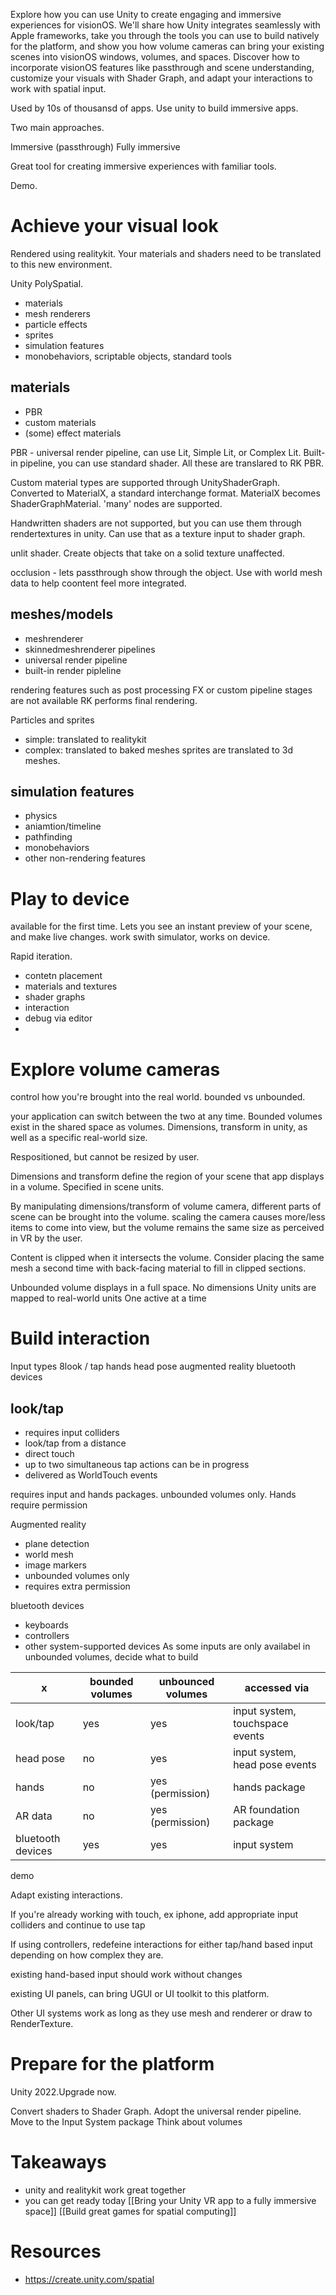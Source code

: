 Explore how you can use Unity to create engaging and immersive experiences for visionOS. We'll share how Unity integrates seamlessly with Apple frameworks, take you through the tools you can use to build natively for the platform, and show you how volume cameras can bring your existing scenes into visionOS windows, volumes, and spaces. Discover how to incorporate visionOS features like passthrough and scene understanding, customize your visuals with Shader Graph, and adapt your interactions to work with spatial input.

Used by 10s of thousansd of apps.  Use unity to build immersive apps.

Two main approaches.

Immersive (passthrough)
Fully immersive

Great tool for creating immersive experiences with familiar tools.

Demo.

# Achieve your visual look

Rendered using realitykit.  Your materials and shaders need to be translated to this new environment.

Unity PolySpatial.  
* materials
* mesh renderers
* particle effects
* sprites
* simulation features
* monobehaviors, scriptable objects, standard tools
## materials
* PBR 
* custom materials
* (some) effect materials

PBR - universal render pipeline, can use Lit, Simple Lit, or Complex Lit.  Built-in pipeline, you can use standard shader.  All these are translared to RK PBR.

Custom material types are supported through UnityShaderGraph.  Converted to MaterialX, a standard interchange format.  MaterialX becomes ShaderGraphMaterial.  'many' nodes are supported.

Handwritten shaders are not supported, but you can use them through rendertextures in unity.  Can use that as a texture input to shader graph.

unlit shader.  Create objects that take on a solid texture unaffected.

occlusion - lets passthrough show through the object.  Use with world mesh data to help coontent feel more integrated.

## meshes/models

* meshrenderer
* skinnedmeshrenderer
pipelines
* universal render pipeline
* built-in render pipleline

rendering features such as post processing FX or custom pipeline stages are not available RK performs final rendering.

Particles and sprites
* simple: translated to realitykit
* complex: translated to baked meshes
sprites are translated to 3d meshes.

## simulation features
* physics
* aniamtion/timeline
* pathfinding
* monobehaviors
* other non-rendering features


# Play to device
available for the first time.  Lets you see an instant preview of your scene, and make live changes.
work swith simulator, works on device.

Rapid iteration.
* contetn placement
* materials and textures
* shader graphs
* interaction
* debug via editor
* 

# Explore volume cameras

control how you're brought into the real world.  bounded vs unbounded.

your application can switch between the two at any time.  Bounded volumes exist in the shared space as volumes.  Dimensions, transform in unity, as well as a specific real-world size.

Respositioned, but cannot be resized by user.

Dimensions and transform define the region of your scene that app displays in a volume.  Specified in scene units.

By manipulating dimensions/transform of volume camera, different parts of scene can be brought into the volume.  scaling the camera causes more/less items to come into view, but the volume remains the same size as perceived in VR by the user.

Content is clipped when it intersects the volume.  Consider placing the same mesh a second time with back-facing material to fill in clipped sections.

Unbounded volume displays in a full space.
No dimensions
Unity units are mapped to real-world units
One active at a time


# Build interaction

Input types
8look / tap
hands
head pose
augmented reality
bluetooth devices

## look/tap
* requires input colliders
* look/tap from a distance
* direct touch
* up to two simultaneous tap actions can be in progress
* delivered as WorldTouch events

requires input and hands packages.  unbounded volumes only.  Hands require permission

Augmented reality
* plane detection
* world mesh
* image markers
* unbounded volumes only
* requires extra permission

bluetooth devices
* keyboards
* controllers
* other system-supported devices
As some inputs are only availabel in unbounded volumes, decide what to build

| x                 | bounded volumes | unbounced volumes | accessed via                    |
| ----------------- | --------------- | ----------------- | ------------------------------- |
| look/tap          | yes             | yes               | input system, touchspace events |
| head pose         | no              | yes               | input system, head pose events  |
| hands             | no              | yes (permission)  | hands package                   |
| AR data           | no              | yes (permission)  | AR foundation package           |
| bluetooth devices | yes             | yes               | input system                                |

demo

Adapt existing interactions.

If you're already working with touch, ex iphone, add appropriate input colliders and continue to use tap

If using controllers, redefeine interactions for either tap/hand based input depending on how complex they are.

existing hand-based input should work without changes

existing UI panels, can bring UGUI or UI toolkit to this platform.  

Other UI systems work as long as they use mesh and renderer or draw to RenderTexture.
# Prepare for the platform

Unity 2022.Upgrade now.

Convert shaders to Shader Graph.
Adopt the universal render pipeline.
Move to the Input System package
Think about volumes

# Takeaways
* unity and realitykit work great together
* you can get ready today
[[Bring your Unity VR app to a fully immersive space]]
[[Build great games for spatial computing]]

# Resources
* https://create.unity.com/spatial
